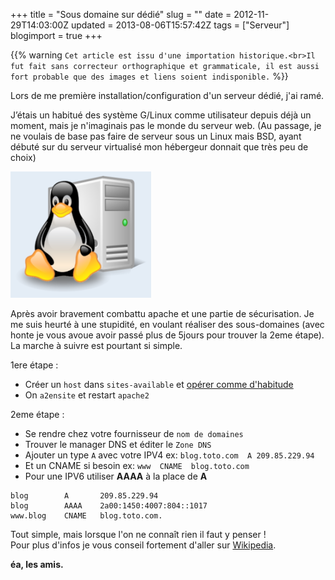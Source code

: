 +++
title = "Sous domaine sur dédié"
slug = ""
date = 2012-11-29T14:03:00Z
updated = 2013-08-06T15:57:42Z
tags = ["Serveur"]
blogimport = true
+++

{{% warning `Cet article est issu d'une importation historique.<br>Il fut fait sans correcteur orthographique et grammaticale, il est aussi fort probable que des images et liens soient indisponible.` %}}

Lors de me première installation/configuration d'un serveur dédié, j'ai ramé.

J’étais un habitué des système G/Linux comme utilisateur depuis déjà un moment, mais je n'imaginais pas le monde du serveur web. (Au passage, je ne voulais de base pas faire de serveur sous un Linux mais BSD, ayant débuté sur du serveur virtualisé mon hébergeur donnait que très peu de choix)

![Image de presentation](/images/serveur-linux.png "")

Après avoir bravement combattu apache et une partie de sécurisation. Je me suis heurté à une stupidité, en voulant réaliser des sous-domaines (avec honte je vous avoue avoir passé plus de 5jours pour trouver la 2eme étape). La marche à suivre est pourtant si simple.

1ere étape :

- Créer un `host` dans `sites-available` et [opérer comme d'habitude](/apache2-et-ssh-mini-memo/)
- On `a2ensite` et restart `apache2`

2eme étape :

- Se rendre chez votre fournisseur de `nom de domaines`
- Trouver le manager DNS et éditer le `Zone DNS`
- Ajouter un type `A` avec votre IPV4 ex: `blog.toto.com  A 209.85.229.94`
- Et un CNAME si besoin ex: `www  CNAME  blog.toto.com`
- Pour une IPV6 utiliser **AAAA** à la place de **A**

```dns
blog        A       209.85.229.94
blog        AAAA    2a00:1450:4007:804::1017
www.blog    CNAME   blog.toto.com.
```

Tout simple, mais lorsque l'on ne connaît rien il faut y penser !   
Pour plus d'infos je vous conseil fortement d'aller sur [Wikipedia](http://fr.wikipedia.org/wiki/Domain_Name_System).

**éa, les amis.**
